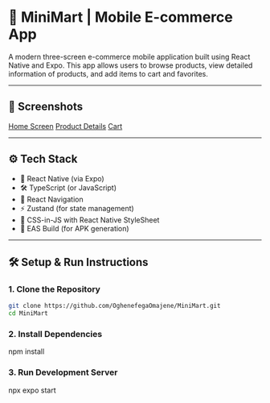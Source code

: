 # 🛒 MiniMart | Mobile E-commerce App

A modern three-screen e-commerce mobile application built using React Native and Expo. This app allows users to browse products, view detailed information of products, and add items to cart and favorites.

---

## 📱 Screenshots

[Home Screen](./screenshots/home.png) 
[Product Details](./screenshots/product-details.png)
[Cart](./screenshots/cart.png) 

---

## ⚙️ Tech Stack

- 📱 React Native (via Expo)
- 🛠️ TypeScript (or JavaScript)
- 🧭 React Navigation
- ⚡ Zustand (for state management)
- 🧱 CSS-in-JS with React Native StyleSheet
- 🚀 EAS Build (for APK generation)

---

## 🛠 Setup & Run Instructions

### 1. Clone the Repository

```bash
git clone https://github.com/OghenefegaOmajene/MiniMart.git
cd MiniMart

```
### 2. Install Dependencies

npm install

### 3. Run Development Server

npx expo start

